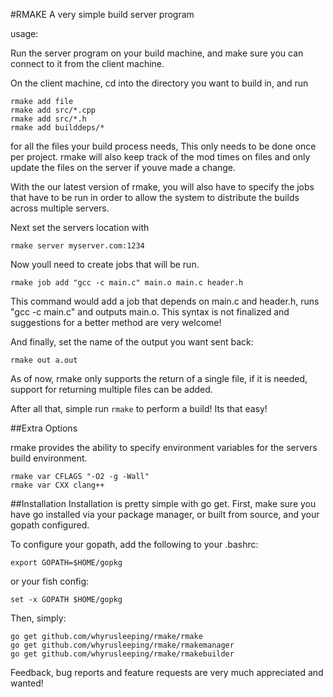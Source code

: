 #RMAKE
A very simple build server program

usage:

Run the server program on your build machine, and make sure you can connect to it from the client machine.

On the client machine, cd into the directory you want to build in, and run 

    rmake add file
	rmake add src/*.cpp
	rmake add src/*.h
	rmake add builddeps/*
	
for all the files your build process needs, This only needs to be done once per project. rmake will also keep track of the mod times on files and only update the files on the server if youve made a change.

With the our latest version of rmake, you will also have to specify the jobs that have to be run in order to allow the system to distribute the builds across multiple servers.

Next set the servers location with 

    rmake server myserver.com:1234
	
Now youll need to create jobs that will be run.

    rmake job add "gcc -c main.c" main.o main.c header.h

This command would add a job that depends on main.c and header.h, runs "gcc -c main.c" and outputs main.o. This syntax is not finalized and suggestions for a better method are very welcome!

And finally, set the name of the output you want sent back: 

    rmake out a.out
	
As of now, rmake only supports the return of a single file, if it is needed, support for returning multiple files can be added.

After all that, simple run `rmake` to perform a build! Its that easy!

##Extra Options

rmake provides the ability to specify environment variables for the servers build environment.

	rmake var CFLAGS "-O2 -g -Wall"
	rmake var CXX clang++

##Installation
Installation is pretty simple with go get. First, make sure you have go installed via your package manager, or built from source, and your gopath configured.

To configure your gopath, add the following to your .bashrc:

	export GOPATH=$HOME/gopkg

or your fish config:

	set -x GOPATH $HOME/gopkg

Then, simply:

	go get github.com/whyrusleeping/rmake/rmake
	go get github.com/whyrusleeping/rmake/rmakemanager
	go get github.com/whyrusleeping/rmake/rmakebuilder
	
Feedback, bug reports and feature requests are very much appreciated and wanted!
